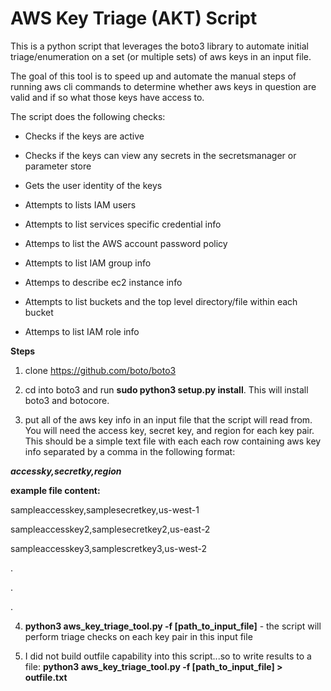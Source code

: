 # AWS Key Triage (AKT) Script
This is a python script that leverages the boto3 library to automate initial triage/enumeration on a set (or multiple sets) of aws keys in an input file.

The goal of this tool is to speed up and automate the manual steps of running aws cli commands to determine whether aws keys in question are valid and if so what those keys have access to.

The script does the following checks:

- Checks if the keys are active

- Checks if the keys can view any secrets in the secretsmanager or parameter store

- Gets the user identity of the keys

- Attempts to lists IAM users 

- Attempts to list services specific credential info

- Attemps to list the AWS account password policy

- Attempts to list IAM group info

- Attemps to describe ec2 instance info

- Attempts to list buckets and the top level directory/file within each bucket

- Attemps to list IAM role info

**Steps**
1. clone https://github.com/boto/boto3

2. cd into boto3 and run **sudo python3 setup.py install**. This will install boto3 and botocore.

3. put all of the aws key info in an input file that the script will read from. You will need the access key, secret key, and region for each key pair. This should be a simple text file with each each row containing aws key info separated by a comma in the following format:

***accessky,secretky,region***

**example file content:**

sampleaccesskey,samplesecretkey,us-west-1

sampleaccesskey2,samplesecretkey2,us-east-2

sampleaccesskey3,samplescretkey3,us-west-2

.

.

.

4. **python3 aws_key_triage_tool.py -f [path_to_input_file]** - the script will perform triage checks on each key pair in this input file

5. I did not build outfile capability into this script...so to write results to a file: **python3 aws_key_triage_tool.py -f [path_to_input_file] > outfile.txt**
